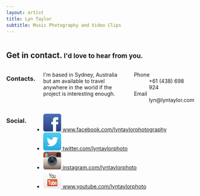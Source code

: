 ```yaml
---
layout: artist
title: Lyn Taylor
subtitle: Music Photography and Video Clips
---
```


<!-- Content -->
<div class="content-item item">
  <div class="row">
    <div class="large-12 columns">
      <h2>Get in contact. <small>I'd love to hear from you.</small></h2>
    </div>
  </div>
  <div class="row">
    <div class="small-12 large-6 columns">
      <h3>Contacts.</h3>
      <p>I'm based in Sydney, Australia but am available to travel anywhere in the world if the project is interesting enough.</p>
      <dl>
        <dt>Phone</dt>
        <dd>+61 (438) 698 924</dd>
        <dt>Email</dt>
        <dd>lyn@lyntaylor.com</dd>
      </dl>
    </div>
    <div class="small-12 large-6 columns">
      <h3>Social.</h3>
      <ul class="no-bullet">
        <li>
          <a target="_blank" href="http://www.facebook.com/lyntaylorphotography"><img class="icon large" src="icons/webicons/webicon-facebook.png"> <span class="hide-for-small">www.facebook.com</span>/lyntaylorphotography</a>
        </li>
        <li>
          <a target="_blank" href="http://twitter.com/lyntaylorphoto"><img class="icon large" src="icons/webicons/webicon-twitter.png"> <span class="hide-for-small">twitter.com</span>/lyntaylorphoto</a>
        </li>
        <li>
          <a target="_blank" href="http://instagram.com/lyntaylorphoto"><img class="icon large" src="icons/webicons/webicon-instagram.png"> <span class="hide-for-small">instagram.com</span>/lyntaylorphoto</a>
        </li>
        <!--<
        li>
          <a class="webicon googleplus large" target="_blank" href="#">GooglePlus</a>
        </li>-->
        <li>
          <a target="_blank" href="http://www.youtube.com/lyntaylorphoto"><img class="icon large" src="icons/webicons/webicon-youtube.png"> <span class="hide-for-small">www.youtube.com</span>/lyntaylorphoto</a>
        </li>
        <!--
        <li>
          <a class="webicon vimeo large" target="_blank" href="#">Vimeo</a>
        </li>
        -->
      </ul>
    </div>
  </div>
</div>